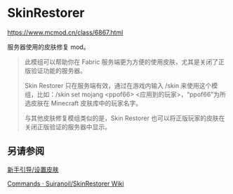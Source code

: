 # SkinRestorer
https://www.mcmod.cn/class/6867.html

服务器使用的皮肤修复 mod。

> 此模组可以帮助你在 Fabric 服务端更为方便的使用皮肤，尤其是关闭了正版验证功能的服务器。
>
> Skin Restorer 只在服务端有效，通过在游戏内输入 /skin 来使用这个模组，比如：/skin set mojang \<ppof66\> \<应用到的玩家\>，“ppof66”为所选皮肤在 Minecraft 皮肤库中的玩家名字。
>
> 与其他皮肤修复模组类似的是，Skin Restorer 也可以将正版玩家的皮肤在关闭正版验证的服务器中显示。

## 另请参阅

[新手引导/设置皮肤](/docs/guide/skin)

[Commands · Suiranoil/SkinRestorer Wiki](https://github.com/Suiranoil/SkinRestorer/wiki/Commands)
